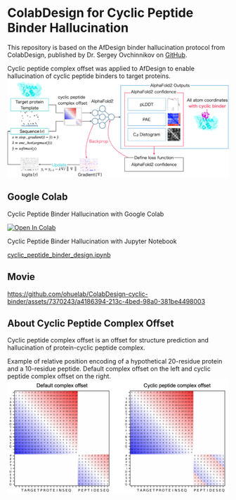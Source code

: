 # ColabDesign for Cyclic Peptide Binder Hallucination
This repository is based on the AfDesign binder hallucination protocol from ColabDesign, published by Dr. Sergey Ovchinnikov on [GitHub](https://github.com/sokrypton/ColabDesign/tree/main/af).

Cyclic peptide complex offset was applied to AfDesign to enable hallucination of cyclic peptide binders to target proteins.
![flowchart](img/flowchart.png)

## Google Colab
Cyclic Peptide Binder Hallucination with Google Colab

<a href="https://colab.research.google.com/github/ohuelab/ColabDesign-cyclic-binder/blob/cyc_binder/cyclic_peptide_binder_design.ipynb" target="_parent"><img src="https://colab.research.google.com/assets/colab-badge.svg" alt="Open In Colab"/></a>

Cyclic Peptide Binder Hallucination with Jupyter Notebook

[cyclic_peptide_binder_design.ipynb](https://github.com/ohuelab/ColabDesign-cyclic-binder/blob/cyc_binder/cyclic_peptide_binder_design.ipynb)

## Movie

https://github.com/ohuelab/ColabDesign-cyclic-binder/assets/7370243/a4186394-213c-4bed-98a0-381be4498003

## About Cyclic Peptide Complex Offset

Cyclic peptide complex offset is an offset for structure prediction and hallucination of protein-cyclic peptide complex.

Example of relative position encoding of a hypothetical 20-residue protein and a 10-residue peptide. Default complex offset on the left and cyclic peptide complex offset on the right.
![flowchart](img/offset.png)
